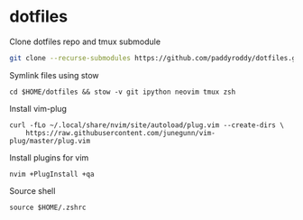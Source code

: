 # dotfiles

Clone dotfiles repo and tmux submodule

```bash
git clone --recurse-submodules https://github.com/paddyroddy/dotfiles.git $HOME/dotfiles
```

Symlink files using stow

```
cd $HOME/dotfiles && stow -v git ipython neovim tmux zsh
```

Install vim-plug

```
curl -fLo ~/.local/share/nvim/site/autoload/plug.vim --create-dirs \
    https://raw.githubusercontent.com/junegunn/vim-plug/master/plug.vim
```

Install plugins for vim

```
nvim +PlugInstall +qa
```

Source shell

```
source $HOME/.zshrc
```
